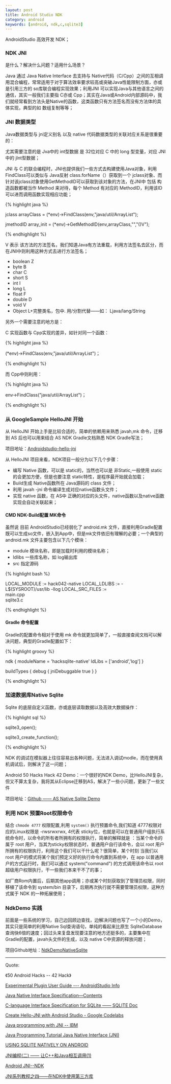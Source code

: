 ```yaml
---
layout: post
title: Android Studio NDK
category: android
keywords: [android, ndk,c,sqlite3]
---
```


AndroidStudio 高效开发 NDK；

### NDK JNI

是什么？解决什么问题？适用什么场景？

Java 通过 Java Native Interface 去支持与 Native代码（C/Cpp）之间的互相调用混合编程，常常适用于对于算法效率要求较高或突破Java性能限制方面，亦或是引用三方的 so库联合编程实现效果；利用JNI 可以实现Java与其他语言之间的通信，其实一般我们主要指 C亦或 Cpp；其实在Java或Android内部源码中，我们就经常看到方法头是Native的函数，这类函数只有方法签名而没有方法体的具体实现，典型的如 数组复制等等；


### JNI 数据类型

Java数据类型与 jni定义别名 以及 native 代码数据类型的关联对应关系是很重要的：

尤其需要注意的是 Jva中的 int型数据 是 32位对应 C 中的 long 型变量，对应 JNI中的 jInt型数据；


JNI 与 C 的联合编程时，JNI也提供我们一些方式去构建使用Java对象，利用FindClass可以类似与 Java反射 class.forName（）获取到一个 jclass对象、而针对该jclass对象使用GetMethodID可以获取到该对象的方法，在JNI中 包括 构造函数都被当作 Method 来对待，每个 Method 有对应的 MethodID，利用该ID可以进而调用函数实现相应功能；

{% highlight java %}

jclass arrayClass =  (*env)->FindClass(env,"java/util/ArrayList");

jmethodID  array_init = (*env)->GetMethodID(env,arrayClass,"<init>","()V");

{% endhighlight %}  

V 表示 该方法的方法签名，我们知道Java有方法重载，利用方法签名去区分，而在JNI中则利用这种方式去进行方法签名；

*  boolean   Z            
*  byte      B      
*  char      C          
*  short     S                
*  int       I             
*  long      L              
*  float     F                
*  double    D                
*  void      V                
*  Object    L+完整类名，包中. 用/分割代替——如： Ljava/lang/String                  


另外一个需要注意的地方是：

C 实现函数与 Cpp实现的差异，如针对同一个函数：

{% highlight java %}

(*env)->FindClass(env,"java/util/ArrayList")；

{% endhighlight %}  

而 Cpp中则利用：

{% highlight java %}

env->FindClass("java/util/ArrayList")；

{% endhighlight %}  

### 从 GoogleSample HelloJNI 开始

从 HelloJNI 开始上手是比较合适的，简单的依赖用来熟悉 javah,mk 命令，迁移到 AS 后也可以用来结合 AS NDK Gradle文档熟悉 NDK Gradle写法；

项目地址：[Androidstudio-hello-jni](https://github.com/englipan/android-ndk/tree/master/hello-jni)

从 HelloJNI 项目来看，NDK项目一般分为以下几个步骤：

*  编写 Native 函数，可以是 static的，当然也可以是 非Static,一般使用 static的会更加方便，但是也要注意 static特性，是程序最开始就会加载；           
*  Build生成 Native函数所在 Java源码的 class 文件；                   
*  利用 javah -jni 命令编译生成对应native函数头文件；                     
*  实现 native 函数，在 AS中 正确的对应的头文件，native函数以及native函数实现会自动关联起来；          


#### CMD  NDK-Build配置 MK命令

虽然说 目前 AndroidStudio已经弱化了 android.mk 文件，直接利用Gradle配置既可以生成so文件，嵌入到App中，但是mk文件依旧有理解的必要；一个典型的 android.mk 文件主要包含以下几个模块：

* module   模块名称，即是加载时利用的模块名称；    
* ldlibs   一些库名称，如 log输出库                 
* src      指定源码             

{% highlight bash %}

LOCAL_MODULE := hack042-native
LOCAL_LDLIBS := -L$(SYSROOT)/usr/lib -llog
LOCAL_SRC_FILES := \
	         main.cpp \
	         sqlite3.c

{% endhighlight %}  

#### Gradle 命令配置

Gradle的配置命令相对于使用 mk 命令就更加简单了，一般直接查阅文档可以解决问题，典型的Gradle配置如下：

{% highlight groovy %}

ndk {
    moduleName = 'hacksqlite-native'
    ldLibs = ['android','log']
}

buildTypes {
    debug {
        jniDebuggable true
    }
}

{% endhighlight %}  

### 加速数据库Native Sqlite


Sqlite 的底层自定义函数，亦或底层读取数据以及高效大数据操作：

{% highlight sql %}

sqlite3_open();

sqlite3_create_function();

{% endhighlight %}  


NDK 的调试在模拟器上往往容易出各种问题，无法进入调试modle，而在使用真机调试后，则解决了这一问题；

Android 50 Hacks Hack 42 Demo：一个很好的NDK Demo，比HelloJNI复杂，但又不算太复杂，我将其从Eclipse迁移到AS，解决了一些小问题，更新了一些文件

项目地址：[Github —— AS Native Sqlite Demo](https://github.com/englipan/hack042)



### 利用 NDK 预置Root权限命令


结合 `chmode 4777` 权限配置,利用 `system()` 执行预置命令,我们知道 4777权限对应的Linux权限是 -rwsrwxrwx, 4代表 sticky位，也就是可以在普通用户组执行系统命令时，以命令的所有者所拥有的权限执行，简单的解释就是 ：当某个命令的属于 root 用户，当其为sticky权限状态时，普通用户自行该命令，会以 root 用户所拥有的权限执行，利用这个我们可以干什么呢？很简单，某个时刻 当我们以 root 用户的模式将某个我们预定义好的执行命令内置到系统中，在 app 以普通用户的方式运行时，我们可以通过 system("command") 的方式调用该命令以 root 超级用户权限执行，干一些我们本来干不了的事；

如厂商Rom内置后，后期其他app调用；亦或某个时刻获取到了管理员权限，同时移植了该命令到 system/bin 目录下，后期再次执行就不需要管理员权限，这种方式属于 NDK 的一种拓展使用；


### NdkDemo 实践

前面是一些系统的学习，自己边回顾边查找，边解决问题也写了一个小的Demo，其实只是简单的利用Native Sql查询语句，单纯的看起来比原生 SqliteDatabase查询快6倍的速度；回过头来复盘发现要注意的地方还挺多的，主要集中在 Gradle的配置，javah头文件的生成，以及 native C中资源的释放问题；


项目Github地址：[NdkDemoNativeSqlite](https://github.com/englipan/NdkDemoNativeSqlite)


---

Quote:

《50 Android Hacks -- 42 Hack》

[Experimental Plugin User Guide --- AndroidStudio Info](http://tools.android.com/tech-docs/new-build-system/gradle-experimental)

[Java Native Interface Specification—Contents](http://docs.oracle.com/javase/7/docs/technotes/guides/jni/spec/jniTOC.html)

[C-language Interface Specification for SQLite —— SQLITE Doc](https://www.sqlite.org/c3ref/intro.html)


[Create Hello-JNI with Android Studio - Google Codelabs](https://codelabs.developers.google.com/codelabs/android-studio-jni/index.html?index=..%2F..%2Findex#0)

[Java programming with JNI -- IBM](http://www.ibm.com/developerworks/java/tutorials/j-jni/j-jni.html)

[Java Programming Tutorial  Java Native Interface (JNI)](https://www3.ntu.edu.sg/home/ehchua/programming/java/JavaNativeInterface.html)

[USING SQLITE NATIVELY ON ANDROID](http://blog.kdehairy.com/using-sqlite-natively-on-android/)

[JNI编程(二) —— 让C++和Java相互调用(1)](http://chnic.iteye.com/blog/228096)

[Android JNI--NDK](http://www.cnblogs.com/skywang12345/archive/2013/05/23/3092812.html)

[JNI系列教程之四——在NDK中使用第三方库](http://blog.whyun.com/posts/jnindk/use-thrid-part-library-in-ndk/)
